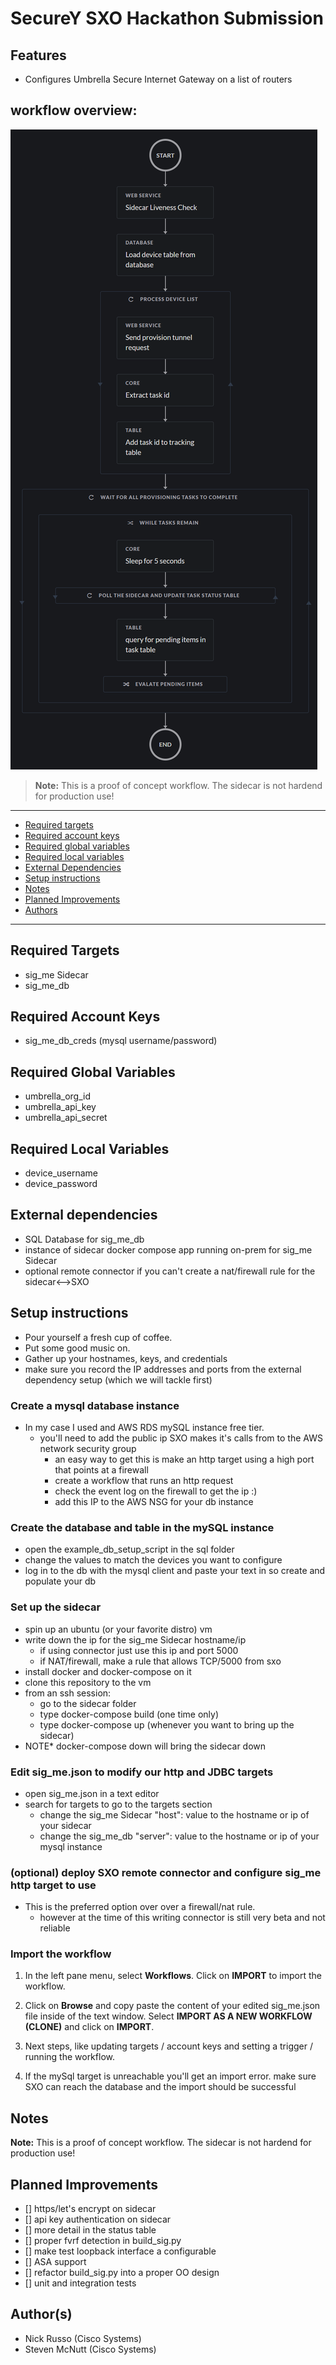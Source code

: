 

# SecureY SXO Hackathon Submission

## Features
* Configures Umbrella Secure Internet Gateway on a list of routers

## workflow overview: 

![Screenshot](screenshots/overview.png)

> **Note:** This is a proof of concept workflow. The sidecar is not hardend for production use!

---------------------------------------------------------------------------

  * [Required targets](#Required-Targets)
  * [Required account keys](#Required-Account-Keys)
  * [Required global variables](#Required-Global-Variables)
  * [Required local variables](#Required-Local-Variables)
  * [External Dependencies](#External-dependencies)
  * [Setup instructions](#Setup-instructions)
  * [Notes](#Notes)
  * [Planned Improvements](#Planned-Improvements)
  * [Authors](#Author(s))
----------------------------------------------------------------------------

## Required Targets
- sig_me Sidecar
- sig_me_db

## Required Account Keys
- sig_me_db_creds (mysql username/password)

## Required Global Variables
- umbrella_org_id
- umbrella_api_key
- umbrella_api_secret

## Required Local Variables
- device_username
- device_password

## External dependencies
- SQL Database for sig_me_db
- instance of sidecar docker compose app running on-prem for sig_me Sidecar
- optional remote connector if you can't create a nat/firewall rule for the sidecar<-->SXO

## Setup instructions
* Pour yourself a fresh cup of coffee.
* Put some good music on. 
* Gather up your hostnames, keys, and credentials
* make sure you record the IP addresses and ports from the external dependency setup (which we will tackle first)
  
### Create a mysql database instance
  * In my case I used and AWS RDS mySQL instance free tier.
    * you'll need to add the public ip SXO makes it's calls from to the AWS network security group
      * an easy way to get this is make an http target using a high port that points at a firewall
      * create a workflow that runs an http request
      * check the event log on the firewall to get the ip :)
      * add this IP to the AWS NSG for your db instance
  
### Create the database and table in the mySQL instance
  * open the example_db_setup_script in the sql folder
  * change the values to match the devices you want to configure
  * log in to the db with the mysql client and paste your text in so create and populate your db

### Set up the sidecar
  * spin up an ubuntu (or your favorite distro) vm
  * write down the ip for the sig_me Sidecar hostname/ip
    * if using connector just use this ip and port 5000 
    * if NAT/firewall, make a rule that allows TCP/5000 from sxo
  * install docker and docker-compose on it
  * clone this repository to the vm
  * from an ssh session:
    * go to the sidecar folder
    * type docker-compose build (one time only) 
    * type docker-compose up (whenever you want to bring up the sidecar)
  * NOTE* docker-compose down will bring the sidecar down

### Edit sig_me.json to modify our http and JDBC targets
  * open sig_me.json in a text editor
  * search for targets to go to the targets section
    * change the sig_me Sidecar "host": value to the hostname or ip of your sidecar
    * change the sig_me_db "server": value to the hostname or ip of your mysql instance 

### (optional) deploy SXO remote connector and configure sig_me http target to use
  * This is the preferred option over over a firewall/nat rule.
    * however at the time of this writing connector is still very beta and not reliable
  
### Import the workflow

1. In the left pane menu, select **Workflows**. Click on **IMPORT** to import the workflow.

2. Click on **Browse** and copy paste the content of your edited sig_me.json file inside of the text window.  Select **IMPORT AS A NEW WORKFLOW (CLONE)** and click on **IMPORT**.

3. Next steps, like updating targets / account keys and setting a trigger / running the workflow.

4. If the mySql target is unreachable you'll get an import error. make sure SXO can reach the database and the import should be successful


## Notes

**Note:** This is a proof of concept workflow. The sidecar is not hardend for production use!

## Planned Improvements
- [] https/let's encrypt on sidecar
- [] api key authentication on sidecar
- [] more detail in the status table
- [] proper fvrf detection in build_sig.py
- [] make test loopback interface a configurable
- [] ASA support
- [] refactor build_sig.py into a proper OO design
- [] unit and integration tests

## Author(s)

* Nick Russo (Cisco Systems)
* Steven McNutt (Cisco Systems)
